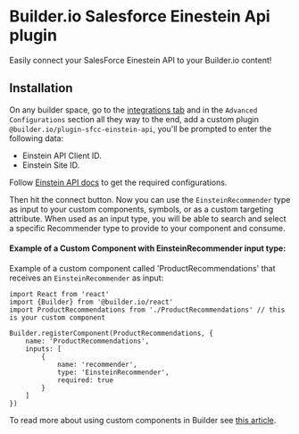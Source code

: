 # Builder.io Salesforce Einestein Api plugin

Easily connect your SalesForce Einestein API to your Builder.io content!

## Installation

On any builder space, go to the [integrations tab](https://builder.io/app/integrations) and in the `Advanced Configurations` section all they way to the end, add a custom plugin `@builder.io/plugin-sfcc-einstein-api`,
you'll be prompted to enter the following data:
* Einstein API Client ID.
* Einstein Site ID.

Follow [Einstein API docs](https://metamind.readme.io/docs/what-you-need-to-call-api) to get the required configurations.

Then hit the connect button. Now you can use the `EinsteinRecommender` type as input to your custom components, symbols, or as a custom targeting attribute. When used as an input type, you will be able to search and select a specific Recommender type to provide to your component and consume.

#### Example of a Custom Component with EinsteinRecommender input type:

Example of a custom component called 'ProductRecommendations' that receives an `EinsteinRecommender` as input:

```JSX
import React from 'react'
import {Builder} from '@builder.io/react'
import ProductRecommendations from './ProductRecommendations' // this is your custom component

Builder.registerComponent(ProductRecommendations, {
    name: 'ProductRecommendations',
    inputs: [
        {
            name: 'recommender',
            type: 'EinsteinRecommender',
            required: true
        }
    ]
})
```

To read more about using custom components in Builder see [this article](https://www.builder.io/c/docs/custom-components-setup).
